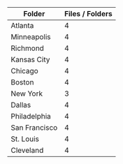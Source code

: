 | Folder        |   Files / Folders |
|---------------|-------------------|
| Atlanta       |                 4 |
| Minneapolis   |                 4 |
| Richmond      |                 4 |
| Kansas City   |                 4 |
| Chicago       |                 4 |
| Boston        |                 4 |
| New York      |                 3 |
| Dallas        |                 4 |
| Philadelphia  |                 4 |
| San Francisco |                 4 |
| St. Louis     |                 4 |
| Cleveland     |                 4 |